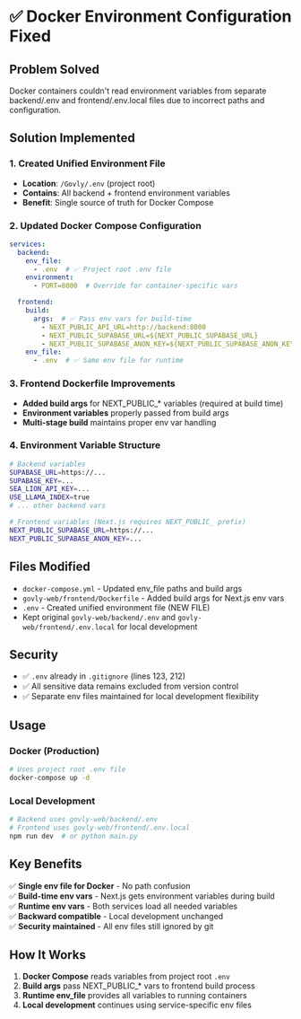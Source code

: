 # ✅ Docker Environment Configuration Fixed

## Problem Solved
Docker containers couldn't read environment variables from separate backend/.env and frontend/.env.local files due to incorrect paths and configuration.

## Solution Implemented

### 1. **Created Unified Environment File**
- **Location**: `/Govly/.env` (project root)
- **Contains**: All backend + frontend environment variables
- **Benefit**: Single source of truth for Docker Compose

### 2. **Updated Docker Compose Configuration**
```yaml
services:
  backend:
    env_file:
      - .env  # ✅ Project root .env file
    environment:
      - PORT=8000  # Override for container-specific vars

  frontend:
    build:
      args:  # ✅ Pass env vars for build-time
        - NEXT_PUBLIC_API_URL=http://backend:8000
        - NEXT_PUBLIC_SUPABASE_URL=${NEXT_PUBLIC_SUPABASE_URL}
        - NEXT_PUBLIC_SUPABASE_ANON_KEY=${NEXT_PUBLIC_SUPABASE_ANON_KEY}
    env_file:
      - .env  # ✅ Same env file for runtime
```

### 3. **Frontend Dockerfile Improvements**
- **Added build args** for NEXT_PUBLIC_* variables (required at build time)
- **Environment variables** properly passed from build args
- **Multi-stage build** maintains proper env var handling

### 4. **Environment Variable Structure**
```bash
# Backend variables
SUPABASE_URL=https://...
SUPABASE_KEY=...
SEA_LION_API_KEY=...
USE_LLAMA_INDEX=true
# ... other backend vars

# Frontend variables (Next.js requires NEXT_PUBLIC_ prefix)
NEXT_PUBLIC_SUPABASE_URL=https://...
NEXT_PUBLIC_SUPABASE_ANON_KEY=...
```

## Files Modified
- `docker-compose.yml` - Updated env_file paths and build args
- `govly-web/frontend/Dockerfile` - Added build args for Next.js env vars
- `.env` - Created unified environment file (NEW FILE)
- Kept original `govly-web/backend/.env` and `govly-web/frontend/.env.local` for local development

## Security
- ✅ `.env` already in `.gitignore` (lines 123, 212)
- ✅ All sensitive data remains excluded from version control
- ✅ Separate env files maintained for local development flexibility

## Usage

### Docker (Production)
```bash
# Uses project root .env file
docker-compose up -d
```

### Local Development  
```bash
# Backend uses govly-web/backend/.env
# Frontend uses govly-web/frontend/.env.local
npm run dev  # or python main.py
```

## Key Benefits
✅ **Single env file for Docker** - No path confusion  
✅ **Build-time env vars** - Next.js gets environment variables during build  
✅ **Runtime env vars** - Both services load all needed variables  
✅ **Backward compatible** - Local development unchanged  
✅ **Security maintained** - All env files still ignored by git  

## How It Works
1. **Docker Compose** reads variables from project root `.env`
2. **Build args** pass NEXT_PUBLIC_* vars to frontend build process
3. **Runtime env_file** provides all variables to running containers
4. **Local development** continues using service-specific env files